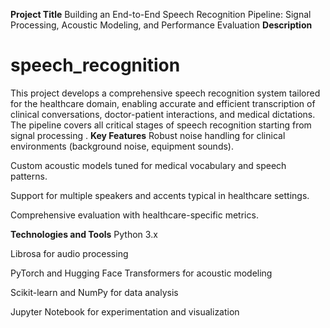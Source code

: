 **Project Title**
Building an End-to-End Speech Recognition Pipeline: Signal Processing, Acoustic Modeling, and Performance Evaluation
**Description**
# speech_recognition
This project develops a comprehensive speech recognition system tailored for the healthcare domain, enabling accurate and efficient transcription of clinical conversations, doctor-patient interactions, and medical dictations. The pipeline covers all critical stages of speech recognition starting from signal processing .
**Key Features**
Robust noise handling for clinical environments (background noise, equipment sounds).

Custom acoustic models tuned for medical vocabulary and speech patterns.

Support for multiple speakers and accents typical in healthcare settings.

Comprehensive evaluation with healthcare-specific metrics.

**Technologies and Tools**
Python 3.x

Librosa for audio processing

PyTorch and Hugging Face Transformers for acoustic modeling

Scikit-learn and NumPy for data analysis

Jupyter Notebook for experimentation and visualization
